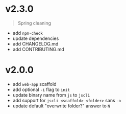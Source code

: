 v2.3.0
======

> Spring cleaning

+ add `npm-check`
+ update dependencies
+ add CHANGELOG.md
+ add CONTRIBUTING.md

v2.0.0
======

+ add `web-app` scaffold
+ add optional `-i` flag to `init`
+ update binary name from `js` to `jscli`
+ add support for `jscli <scaffold> <folder>` sans `-o`
+ update default "overwrite folder?" answer to `N`

